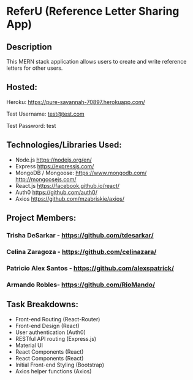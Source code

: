 # ReferU (Reference Letter Sharing App)

## Description
This MERN stack application allows users to create and write reference letters for other users.

## Hosted:
Heroku: <https://pure-savannah-70897.herokuapp.com/>

Test Username: test@test.com

Test Password: test

## Technologies/Libraries Used:
* Node.js <https://nodejs.org/en/>
* Express <https://expressjs.com/>
* MongoDB / Mongoose: <https://www.mongodb.com/> <http://mongoosejs.com/>
* React.js <https://facebook.github.io/react/>
* Auth0 <https://github.com/auth0/>
* Axios <https://github.com/mzabriskie/axios/>

## Project Members: 
### Trisha DeSarkar - <https://github.com/tdesarkar/>
### Celina Zaragoza - <https://github.com/celinazara/>
### Patricio Alex Santos - <https://github.com/alexspatrick/>
### Armando Robles- <https://github.com/RioMando/>

## Task Breakdowns:
* Front-end Routing (React-Router)
* Front-end Design  (React)
* User authentication (Auth0)
* RESTful API routing (Express.js)
* Material UI
* React Components (React)
* React Components (React)
* Initial Front-end Styling (Bootstrap)
* Axios helper functions (Axios)
